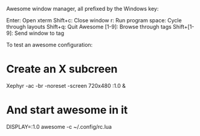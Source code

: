 Awesome window manager, all prefixed by the Windows key:

Enter:		Open xterm
Shift+c:	Close window
r:		Run program
space: 		Cycle through layouts
Shift+q:	Quit Awesome
[1-9]:		Browse through tags
Shift+[1-9]:	Send window to tag

To test an awesome configuration:
# Create an X subcreen
Xephyr -ac -br -noreset -screen 720x480 :1.0 &
# And start awesome in it
DISPLAY=:1.0 awesome -c ~/.config/rc.lua
